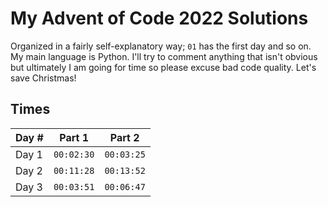 # My Advent of Code 2022 Solutions

Organized in a fairly self-explanatory way; `01` has the first day and so on. My main language is Python. I'll try to comment anything that isn't obvious but ultimately I am going for time so please excuse bad code quality. Let's save Christmas!

## Times

| Day # | Part 1     | Part 2     |
| ----- | ---------- | ---------- |
| Day 1 | `00:02:30` | `00:03:25` |
| Day 2 | `00:11:28` | `00:13:52` |
| Day 3 | `00:03:51` | `00:06:47` |

